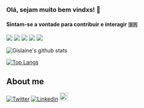 ### Olá, sejam muito bem vindxs!  👋
#### Sintam-se a vontade para contribuir e interagir 🇧🇷

<p>   
  <img src="https://img.shields.io/badge/Front End-React-f55247"/>
    <img src="https://img.shields.io/badge/Back End-NodeJs-f55247"/>
<a href="https://github.com/gislainejessica/"><img src="https://img.shields.io/github/followers/gislainejessica?color=%234CC61E&label=GitHub%20Followers%20%3A"/></a>
  <img src="http://views.whatilearened.today/views/github/gislainejessica/views.svg"/> 
    <a href="https://github.com/gislainejessica?tab=repositories"><img src="https://badges.frapsoft.com/os/v2/open-source.svg?v=103"/></a>

</p>
 



![Gislaine's github stats](https://github-readme-stats.vercel.app/api?username=gislainejessica&show_icons=true&theme=graywhite)

[![Top Langs](https://github-readme-stats.vercel.app/api/top-langs/?username=gislainejessica&theme=graywhite&hide=PlpgSQL,jupyter%20notebook,html)](https://github.com/anuraghazra/github-readme-stats)


##  About me


[![Twitter](https://img.shields.io/twitter/follow/jessy_code?color=twitter&label=%40jessy_code&logo=twitter&logoColor=white&style=flat)](https://twitter.com/jessy_code)
[![Linkedin](https://img.shields.io/badge/-LinkedIn-blue?style=flat&logo=Linkedin&logoColor=white)](https://www.linkedin.com/in/gislainejessica/)
[<img src="https://img.shields.io/github/followers/gislainejessica?label=follow&style=social" height="22" title="Follow me" />](https://github.com/gislainejessica) 


